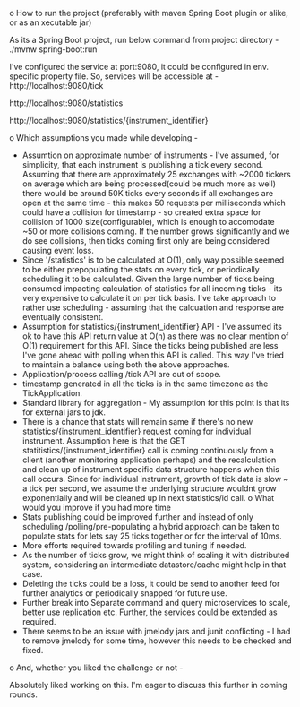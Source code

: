 o How to run the project (preferably with maven Spring Boot plugin or alike, or as an xecutable jar)

As its a Spring Boot project, run below command from project directory  -
./mvnw spring-boot:run

I've configured the service at port:9080, it could be configured in env. specific property file. So, services will be accessible at -
http://localhost:9080/tick

http://localhost:9080/statistics

http://localhost:9080/statistics/{instrument_identifier}

o Which assumptions you made while developing - 
- Assumtion on approximate number of instruments - I've assumed, for simplicity, that each instrument is publishing a tick every second. Assuming that there are approximately 25 exchanges with ~2000 tickers on average which are being processed(could be much more as well) there would be around 50K ticks every seconds if all exchanges are open at the same time - this makes 50 requests per milliseconds which could have a collision for timestamp - so created extra space for collision of 1000 size(configurable), which is enough to accomodate ~50 or more collisions coming. If the number grows significantly and we do see collisions, then ticks coming first only are being considered causing event loss.
- Since '/statistics' is to be calculated at O(1), only way possible seemed to be either prepopulating the stats on every tick, or periodically scheduling it to be calculated. Given the large number of ticks being consumed impacting calculation of statistics for all incoming ticks - its very expensive to calculate it on per tick basis. I've take approach to rather use scheduling - assuming that the calcuation and response are eventually consistent.
- Assumption for statistics/{instrument_identifier} API - I've assumed its ok to have this API return value at O(n) as there was no clear mention of O(1) requirement for this API. Since the ticks being published are less I've gone ahead with polling when this API is called. This way I've tried to maintain a balance using both the above approaches.
- Application/process calling /tick API are out of scope.
- timestamp generated in all the ticks is in the same timezone as the TickApplication.
- Standard library for aggregation - My assumption for this point is that its for external jars to jdk.
- There is a chance that stats will remain same if there's no new statistics/{instrument_identifier} request coming for individual instrument. Assumption here is that the GET statitistics/{instrument_identifier} call is coming continuously from a client (another monitoring application perhaps) and the recalculation and clean up of instrument specific data structure happens when this call occurs. Since for individual instrument, growth of tick data is slow ~ a tick per second, we assume the underlying structure wouldnt grow exponentially and will be cleaned up in next statistics/id call.
o What would you improve if you had more time
- Stats publishing could be improved further and instead of only scheduling /polling/pre-populating a hybrid approach can be taken to populate stats for lets say 25 ticks together or for the interval of 10ms.
- More efforts required towards profiling and tuning if needed.
- As the number of ticks grow, we might think of scaling it with distributed system, considering an intermediate datastore/cache might help in that case.
- Deleting the ticks could be a loss, it could be send to another feed for further analytics or periodically snapped for future use.
- Further break into Separate command and query microservices to scale, better use replication etc. Further, the services could be extended as required.
- There seems to be an issue with jmelody jars and junit conflicting - I had to remove jmelody for some time, however this needs to be checked and fixed.

o And, whether you liked the challenge or not - 

Absolutely liked working on this. I'm eager to discuss this further in coming rounds.
